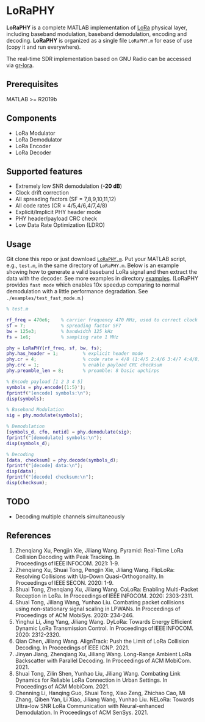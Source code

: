 # LoRaPHY

**LoRaPHY** is a complete MATLAB implementation of [LoRa](https://en.wikipedia.org/wiki/LoRa) physical layer, including baseband modulation, baseband demodulation, encoding and decoding.
**LoRaPHY** is organized as a single file `LoRaPHY.m` for ease of use (copy it and run everywhere).

The real-time SDR implementation based on GNU Radio can be accessed via [gr-lora](https://github.com/jkadbear/gr-lora).

## Prerequisites
MATLAB >= R2019b

## Components

- LoRa Modulator
- LoRa Demodulator
- LoRa Encoder
- LoRa Decoder

## Supported features

- Extremely low SNR demodulation (**-20 dB**)
- Clock drift correction
- All spreading factors (SF = 7,8,9,10,11,12)
- All code rates (CR = 4/5,4/6,4/7,4/8)
- Explicit/Implicit PHY header mode
- PHY header/payload CRC check
- Low Data Rate Optimization (LDRO)

## Usage

Git clone this repo or just download [`LoRaPHY.m`](https://raw.githubusercontent.com/jkadbear/LoRaPHY/master/LoRaPHY.m).
Put your MATLAB script, e.g., `test.m`, in the same directory of `LoRaPHY.m`.
Below is an example showing how to generate a valid baseband LoRa signal and then extract the data with the decoder.
See more examples in directory [examples](./examples).
(LoRaPHY provides `fast mode` which enables 10x speedup comparing to normal demodulation with a little performance degradation. See `./examples/test_fast_mode.m`.)

```matlab
% test.m

rf_freq = 470e6;    % carrier frequency 470 MHz, used to correct clock drift
sf = 7;             % spreading factor SF7
bw = 125e3;         % bandwidth 125 kHz
fs = 1e6;           % sampling rate 1 MHz

phy = LoRaPHY(rf_freq, sf, bw, fs);
phy.has_header = 1;         % explicit header mode
phy.cr = 4;                 % code rate = 4/8 (1:4/5 2:4/6 3:4/7 4:4/8)
phy.crc = 1;                % enable payload CRC checksum
phy.preamble_len = 8;       % preamble: 8 basic upchirps

% Encode payload [1 2 3 4 5]
symbols = phy.encode((1:5)');
fprintf("[encode] symbols:\n");
disp(symbols);

% Baseband Modulation
sig = phy.modulate(symbols);

% Demodulation
[symbols_d, cfo, netid] = phy.demodulate(sig);
fprintf("[demodulate] symbols:\n");
disp(symbols_d);

% Decoding
[data, checksum] = phy.decode(symbols_d);
fprintf("[decode] data:\n");
disp(data);
fprintf("[decode] checksum:\n");
disp(checksum);
```

## TODO

- Decoding multiple channels simultaneously

## References

1. Zhenqiang Xu, Pengjin Xie, Jiliang Wang. Pyramid: Real-Time LoRa Collision Decoding with Peak Tracking. In Proceedings of IEEE INFOCOM. 2021: 1-9.
2. Zhenqiang Xu, Shuai Tong, Pengjin Xie, Jiliang Wang. FlipLoRa: Resolving Collisions with Up-Down Quasi-Orthogonality. In Proceedings of IEEE SECON. 2020: 1-9.
3. Shuai Tong, Zhenqiang Xu, Jiliang Wang. CoLoRa: Enabling Multi-Packet Reception in LoRa. In Proceedings of IEEE INFOCOM. 2020: 2303-2311.
4. Shuai Tong, Jiliang Wang, Yunhao Liu. Combating packet collisions using non-stationary signal scaling in LPWANs. In Proceedings of Proceedings of ACM MobiSys. 2020: 234-246.
5. Yinghui Li, Jing Yang, Jiliang Wang. DyLoRa: Towards Energy Efficient Dynamic LoRa Transmission Control. In Proceedings of IEEE INFOCOM. 2020: 2312-2320.
6. Qian Chen, Jiliang Wang. AlignTrack: Push the Limit of LoRa Collision Decoding. In Proceedings of IEEE ICNP. 2021.
7. Jinyan Jiang, Zhenqiang Xu, Jiliang Wang. Long-Range Ambient LoRa Backscatter with Parallel Decoding. In Proceedings of ACM MobiCom. 2021.
8. Shuai Tong, Zilin Shen, Yunhao Liu, Jiliang Wang. Combating Link Dynamics for Reliable LoRa Connection in Urban Settings. In Proceedings of ACM MobiCom. 2021.
9. Chenning Li, Hanqing Guo, Shuai Tong, Xiao Zeng, Zhichao Cao, Mi Zhang, Qiben Yan, Li Xiao, Jiliang Wang, Yunhao Liu. NELoRa: Towards Ultra-low SNR LoRa Communication with Neural-enhanced Demodulation. In Proceedings of ACM SenSys. 2021.
